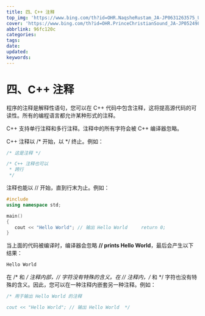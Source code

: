 ```yaml
---
title: 四、C++ 注释
top_img: 'https://www.bing.com/th?id=OHR.NaqsheRustam_JA-JP0631263575_UHD.jpg'
cover: 'https://www.bing.com/th?id=OHR.PrinceChristianSound_JA-JP0524983990_UHD.jpg'
abbrlink: 96fc120c
categories:
tags:
date:
updated:
keywords:
---
```

# 四、C++ 注释

程序的注释是解释性语句，您可以在 C++ 代码中包含注释，这将提高源代码的可读性。所有的编程语言都允许某种形式的注释。

C++ 支持单行注释和多行注释。注释中的所有字符会被 C++ 编译器忽略。

C++ 注释以 /* 开始，以 */ 终止。例如：

```c++
/* 这是注释 */

/* C++ 注释也可以
 * 跨行
 */
```

注释也能以 // 开始，直到行末为止。例如：

```c++
#include 
using namespace std;

main()
{
   cout << "Hello World"; // 输出 Hello World     return 0; 
} 
```

当上面的代码被编译时，编译器会忽略 **// prints Hello World**，最后会产生以下结果：

```c++
Hello World
```

在 /* 和 */ 注释内部，// 字符没有特殊的含义。在 // 注释内，/* 和 */ 字符也没有特殊的含义。因此，您可以在一种注释内嵌套另一种注释。例如：

```c++
/* 用于输出 Hello World 的注释

cout << "Hello World"; // 输出 Hello World  */ 
```